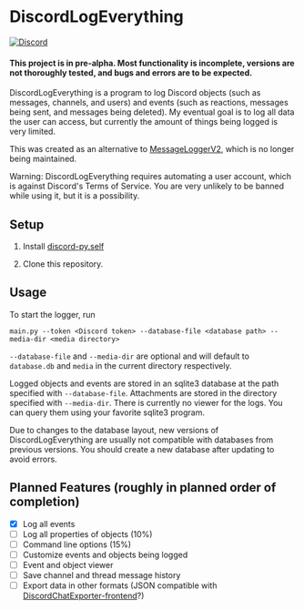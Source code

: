 # DiscordLogEverything
[![Discord](https://img.shields.io/discord/1087868245618470955?color=5865f2&label=Discord&logo=Discord&logoColor=5865f2)](https://discord.gg/eJjgmt7C73)
#### This project is in pre-alpha. Most functionality is incomplete, versions are not thoroughly tested, and bugs and errors are to be expected.
DiscordLogEverything is a program to log Discord objects (such as messages, channels, and users) and events (such as reactions, messages being sent, and messages being deleted). My eventual goal is to log all data the user can access, but currently the amount of things being logged is very limited.

This was created as an alternative to [MessageLoggerV2](https://github.com/1Lighty/BetterDiscordPlugins/tree/master/Plugins/MessageLoggerV2), which is no longer being maintained.

Warning: DiscordLogEverything requires automating a user account, which is against Discord's Terms of Service. You are very unlikely to be banned while using it, but it is a possibility.

## Setup
1. Install [discord-py.self](https://pypi.org/project/discord.py-self)

2. Clone this repository.
## Usage
To start the logger, run
```
main.py --token <Discord token> --database-file <database path> --media-dir <media directory>
```
`--database-file` and `--media-dir` are optional and will default to `database.db` and `media` in the current directory respectively.

Logged objects and events are stored in an sqlite3 database at the path specified with `--database-file`. Attachments are stored in the directory specified with `--media-dir`. There is currently no viewer for the logs. You can query them using your favorite sqlite3 program.

Due to changes to the database layout, new versions of DiscordLogEverything are usually not compatible with databases from previous versions. You should create a new database after updating to avoid errors.
## Planned Features (roughly in planned order of completion)
- [x] Log all events
- [ ] Log all properties of objects (10%)
- [ ] Command line options (15%)
- [ ] Customize events and objects being logged
- [ ] Event and object viewer
- [ ] Save channel and thread message history
- [ ] Export data in other formats (JSON compatible with [DiscordChatExporter-frontend](https://github.com/slatinsky/DiscordChatExporter-frontend)?)